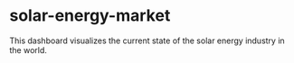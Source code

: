 # solar-energy-market

This dashboard visualizes the current state of the solar energy industry in the world.
